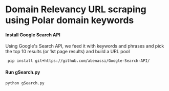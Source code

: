 # Domain Relevancy URL scraping using Polar domain keywords 

#### Install Google Search API
Using Google's Search API, we feed it with keywords and phrases and pick the top 10 results (or 1st page results) and build a URL pool

``` pip install git+https://github.com/abenassi/Google-Search-API/```

#### Run gSearch.py

```python gSearch.py```
